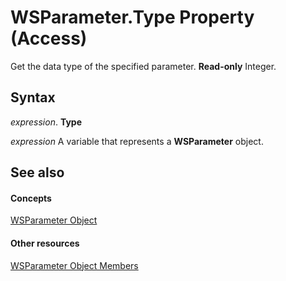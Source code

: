 
# WSParameter.Type Property (Access)

Get the data type of the specified parameter.  **Read-only** Integer.


## Syntax

 _expression_. **Type**

 _expression_ A variable that represents a **WSParameter** object.


## See also


#### Concepts


[WSParameter Object](6d9f49f1-0185-a6fb-b46e-671edaa95cde.md)
#### Other resources


[WSParameter Object Members](8e191abe-029f-b8f3-b9a9-f4609da64c93.md)